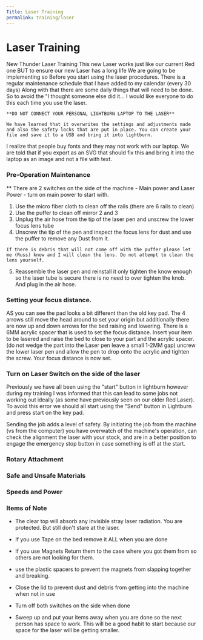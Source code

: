 ```yaml
---
Title: Laser Training
permalink: training/laser
---
```

# Laser Training
New Thunder Laser Training 
This new Laser works just like our current Red one BUT to ensure our new Laser has a long life 
We are going to be implementing so Before you start using the laser procedures. 
There is a regular maintenance schedule that I have added to my calendar (every 30 days) 
Along with that there are some daily things that will need to be done. 
So to avoid the "I thought someone else did it... I would like everyone to do this each time you use the laser. 
```warning
**DO NOT CONNECT YOUR PERSONAL LIGHTBURN LAPTOP TO THE LASER**

We have learned that it overwrites the settings and adjustments made and also the safety locks that are put in place. You can create your file and save it to a USB and bring it into lightburn. 
```

I realize that people buy fonts and they may not work with our laptop. We are told that if you export as an SVG that should fix this and bring it into the laptop as an image and not a file with text. 
### Pre-Operation Maintenance  
** There are 2 switches on the side of the machine - Main power and Laser Power - turn on main power to start with. 
1. Use the micro fiber cloth to clean off the rails (there are 6 rails to clean) 
2. Use the puffer to clean off mirror 2 and 3 
3. Unplug the air hose from the tip of the laser pen and unscrew the lower focus lens tube 
4. Unscrew the tip of the pen and inspect the focus lens for dust and use the puffer to remove any 
Dust from it. 
```tip 
If there is debris that will not come off with the puffer please let me (Russ) know and I will clean the lens. Do not attempt to clean the lens yourself.
```
5. Reassemble the laser pen and reinstall it only tighten the know enough so the laser tube is 
secure there is no need to over tighten the knob. And plug in the air hose. 

### Setting your focus distance. 
AS you can see the pad looks a bit different than the old key pad. The 4 arrows still move the head around to set your origin but additionally there are now up and down arrows for the bed raising and lowering. There is a 6MM acrylic spacer that is used to set the focus distance. 
Insert your item to be lasered and raise the bed to close to your part and the acrylic spacer. (do not wedge the part into the Laser pen leave a small 1-2MM gap) uncrew the lower laser pen and allow the pen to drop onto the acrylic and tighten the screw. Your focus distance is now set. 
### Turn on Laser Switch on the side of the laser
Previously we have all been using the "start" button in lightburn however during my training I was informed that this can lead to some jobs not working out ideally (as some have previously seen on our older Red Laser). To avoid this error we should all start using the "Send" button in Lightburn and press start on the key pad. 

Sending the job adds a level of safety. By initiating the job from the machine (vs from the computer) you have overwatch of the machine's operation, can check the alignment the laser with your stock, and are in a better position to engage the emergency stop button in case something is off at the start. 

### Rotary Attachment

### Safe and Unsafe Materials

### Speeds and Power

### Items of Note 
- The clear top will absorb any invisible stray laser radiation. You are protected. But still don't stare at the laser. 
- If you use Tape on the bed remove it ALL when you are done 
- If you use Magnets Return them to the case where you got them from so others are not looking for them.
- use the plastic spacers to prevent the magnets from slapping together and breaking. 

- Close the lid to prevent dust and debris from getting into the machine when not in use

- Turn off both switches on the side when done
 
- Sweep up and put your items away when you are done so the next person has space to work. This will be a good habit to start because our space for the laser will be getting smaller. 
